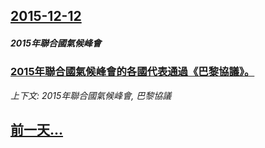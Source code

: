 ## [2015-12-12](/news/2015/12/12/index.md)

##### 2015年聯合國氣候峰會
### [2015年聯合國氣候峰會的各國代表通過《巴黎協議》。 ](/news/2015/12/12/2015年聯合國氣候峰會的各國代表通過-巴黎協議.md)
_上下文: 2015年聯合國氣候峰會, 巴黎協議_

## [前一天...](/news/2015/12/11/index.md)

